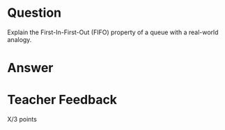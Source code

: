 # Question

Explain the First-In-First-Out (FIFO) property of a queue with a real-world analogy.

# Answer


# Teacher Feedback

X/3 points